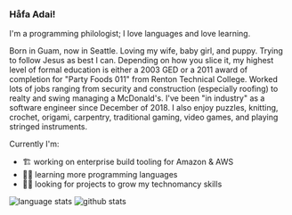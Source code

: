 ### Håfa Adai!

I'm a programming philologist; I love languages and love learning.

Born in Guam, now in Seattle. Loving my wife, baby girl, and puppy. Trying to follow Jesus as best I can. Depending on how you slice it, my highest level of formal education is either a 2003 GED or a 2011 award of completion for "Party Foods 011" from Renton Technical College. Worked lots of jobs ranging from security and construction (especially roofing) to realty and swing managing a McDonald's. I've been "in industry" as a software engineer since December of 2018. I also enjoy puzzles, knitting, crochet, origami, carpentry, traditional gaming, video games, and playing stringed instruments.

Currently I'm:

- 🏗 working on enterprise build tooling for Amazon & AWS
- 👨‍💻 learning more programming languages
- 🧙‍♂️ looking for projects to grow my technomancy skills


![language stats](https://github-readme-stats.vercel.app/api/top-langs/?username=hiljusti&langs_count=50&layout=compact&theme=gruvbox&show_icons=true)
![github stats](https://github-readme-stats.vercel.app/api?username=hiljusti&theme=gruvbox&show_icons=true)

<!--
**hiljusti/hiljusti** is a ✨ _special_ ✨ repository because its `README.md` (this file) appears on your GitHub profile.

Here are some ideas to get you started:

- 🔭 I’m currently working on ...
- 🌱 I’m currently learning ...
- 👯 I’m looking to collaborate on ...
- 🤔 I’m looking for help with ...
- 💬 Ask me about ...
- 📫 How to reach me: ...
- 😄 Pronouns: ...
- ⚡ Fun fact: ...
-->
